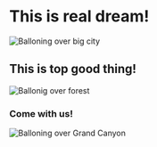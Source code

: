 # This is real dream!
![Balloning over big city](https://res.cloudinary.com/twenty20/private_images/t_watermark-criss-cross-10/v1542408256000/photosp/1ce81274-a884-4360-b02e-2f1cc8d095a4/stock-photo-city-cityscape-fun-malaysia-balloon-entertainment-amusement-weekend-putrajaya-1ce81274-a884-4360-b02e-2f1cc8d095a4.jpg)
## This is top good thing!
![Ballonig over 
forest](https://egmont.tours/wp-content/uploads/2018/08/Balloon-ride-in-Bled.jpg)
### Come with us!
![Balloning over Grand Canyon](https://image.shutterstock.com/image-photo/panoramic-view-unusual-rocky-landscape-260nw-1445073500.jpg)

